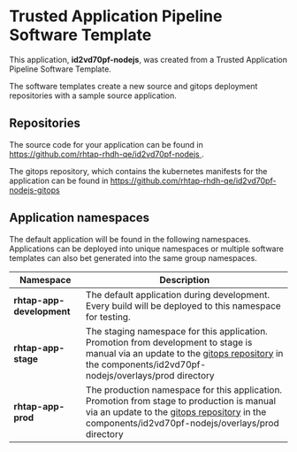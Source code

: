 # Trusted Application Pipeline Software Template

This application, **id2vd70pf-nodejs**, was created from a Trusted Application Pipeline Software Template.

The software templates create a new source and gitops deployment repositories with a sample source application. 

## Repositories

The source code for your application can be found in [https://github.com/rhtap-rhdh-qe/id2vd70pf-nodejs ](https://github.com/rhtap-rhdh-qe/id2vd70pf-nodejs ).
 
The gitops repository, which contains the kubernetes manifests for the application can be found in 
[https://github.com/rhtap-rhdh-qe/id2vd70pf-nodejs-gitops ](https://github.com/rhtap-rhdh-qe/id2vd70pf-nodejs-gitops ) 

## Application namespaces 

The default application will be found in the following namespaces. Applications can be deployed into unique namespaces or multiple software templates can also bet generated into the same group namespaces.  

|  Namespace   |  Description   |  
| -------- | -------- |   
| **rhtap-app-development** | The default application during development. Every build will be deployed to this namespace for testing. | 
| **rhtap-app-stage** | The staging namespace for this application. Promotion from development to stage is manual via an update to the [gitops repository](https://github.com/rhtap-rhdh-qe/id2vd70pf-nodejs-gitops ) in the components/id2vd70pf-nodejs/overlays/prod directory |  
| **rhtap-app-prod** | The production namespace for this application. Promotion from stage to production is manual via an update to the [gitops repository](https://github.com/rhtap-rhdh-qe/id2vd70pf-nodejs-gitops ) in the components/id2vd70pf-nodejs/overlays/prod directory | 